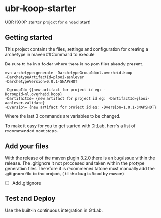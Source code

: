 
# ubr-koop-starter

UBR KOOP starter project for a head start!


## Getting started
This project contains the files, settings and configuration for creating a archetype in maven 
##Command to execute

Be sure to be in a folder where there is no pom files already present.
```
mvn archetype:generate -DarchetypeGroupId=nl.overheid.koop 
-DarchetypeArtifactId=plooi-aanlever 
-DarchetypeVersion=0.0.1-SNAPSHOT 

-DgroupId= {{new artifact for project id eg: -DgroupId=nl.overheid.koop}
-DartifactId= {new artifact for project id eg: -DartifactId=plooi-aanlever-validate} 
-Dversion= {new artifact for project id eg: -Dversion=1.0.1-SNAPSHOT}
```
Where the last 3 commands are variables to be changed.




To make it easy for you to get started with GitLab, here's a list of recommended next steps.

## Add your files

With the release of the maven plugin 3.2.0 there is an bug/issue within the release.
The .gitignore it not proccesed and taken with in the protype generation files
Therefore it is recommened tatone must manually add the .gitignore file to the project,
( till the bug is fixed by maven)

- [ ] Add .gitignore 

## Test and Deploy

Use the built-in continuous integration in GitLab.




